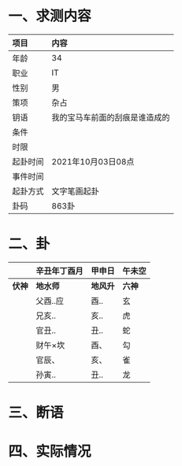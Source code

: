 # 一、求测内容
|项目|内容|
|:-|:-|
|年龄|34|
|职业|IT|
|性别|男|
|策项|杂占|
|钥语|我的宝马车前面的刮痕是谁造成的|
|条件||
|时限||
|起卦时间|2021年10月03日08点|
|事件时间||
|起卦方式|文字笔画起卦|
|卦码|863卦|

# 二、卦
||辛丑年丁酉月|甲申日|午未空|
|:-|:-|:-|:-|
|**伏神**|**地水师**|**地风升**|**六神**|
||父酉..应|酉..|玄|
||兄亥..|亥..|虎|
||官丑..|丑..|蛇|
||财午×坎|酉、|勾|
||官辰、|亥、|雀|
||孙寅..|丑..|龙|


# 三、断语

# 四、实际情况